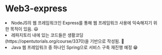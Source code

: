 # Web3-express

<li>NodeJS의 웹 프레임워크인 Express를 통해 웹 프레임워크 사용에 익숙해지기 위한 목적이 있음. 😃
<li>레파지토리 내에 있는 코드들은 생활코딩(https://opentutorials.org/course/3370)을 기반으로 작성됨. 💁
<li>Java 웹 프레임워크 중 하나인 Spring으로 서비스 구축 재진행 예정 😁
